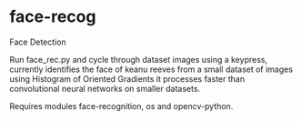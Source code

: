 # face-recog
Face Detection

Run face_rec.py and cycle through dataset images using a keypress, currently identifies the face of keanu reeves from a small dataset of images using Histogram of Oriented Gradients it processes faster than convolutional neural networks on smaller datasets. 

Requires modules face-recognition, os and opencv-python.

